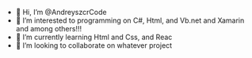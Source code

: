 - 👋 Hi, I’m @AndreyszcrCode 
- 👀 I’m interested to programming on C#, Html, and Vb.net and Xamarin and among others!!! 
- 🌱 I’m currently learning Html and Css, and Reac
- 💞️ I’m looking to collaborate on whatever project
<!---
AndreyszcrCode/AndreyszcrCode is a ✨ special ✨ repository because its `README.md` (this file) appears on your GitHub profile.
You can click the Preview link to take a look at your changes.
--->
